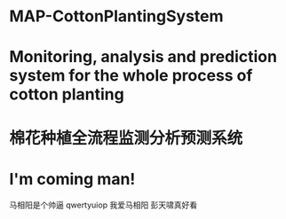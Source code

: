 # MAP-CottonPlantingSystem
# Monitoring, analysis and prediction system for the whole process of cotton planting
# 棉花种植全流程监测分析预测系统
# I'm coming man!
马相阳是个帅逼
qwertyuiop
我爱马相阳
彭天啸真好看
